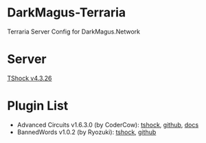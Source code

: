 # DarkMagus-Terraria
Terraria Server Config for DarkMagus.Network

# Server
[TShock v4.3.26](https://github.com/Pryaxis/TShock/releases)

# Plugin List
* Advanced Circuits v1.6.3.0 (by CoderCow): [tshock](hhttps://tshock.co/xf/index.php?resources/advanced-circuits.192/), [github](https://github.com/CoderCow/AdvancedCircuits-Plugin), [docs](https://docs.google.com/document/d/16bM21SvoxrumdX1ZUnVoutRlK8w8QWEtqLnCJ96Piak/edit#heading=h.e41r3yh2x97t)
* BannedWords v1.0.2 (by Ryozuki): [tshock](https://tshock.co/xf/index.php?resources/bannedwords.178/), [github](https://github.com/Ryozuki/BannedWords)
